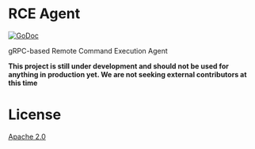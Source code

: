 # RCE Agent

[![GoDoc](https://godoc.org/github.com/square/rce-agent?status.svg)](https://godoc.org/github.com/square/rce-agent)

gRPC-based Remote Command Execution Agent

**This project is still under development and should not be used for anything in production yet. We are not seeking external contributors at this time**

# License

[Apache 2.0](http://www.apache.org/licenses/LICENSE-2.0)
